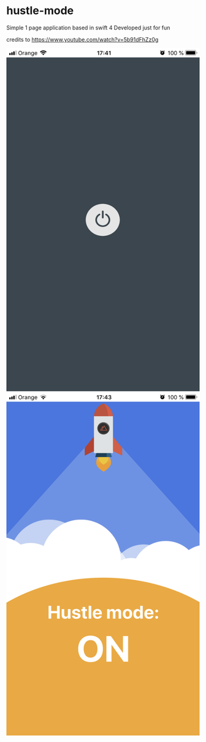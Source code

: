 # hustle-mode
Simple 1 page application based in swift 4
Developed just for fun

credits to https://www.youtube.com/watch?v=5b91dFhZz0g

![Screenshot](https://github.com/AfanasievN/hustle-mode/blob/master/hustle-mode/IMG_2487.PNG)
![Screenshot](https://github.com/AfanasievN/hustle-mode/blob/master/hustle-mode/IMG_2488.PNG)
